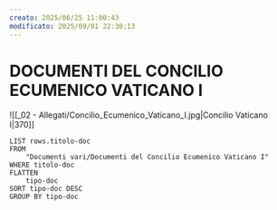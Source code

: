 ```yaml
---
creato: 2025/06/25 11:00:43
modificato: 2025/09/01 22:30:13
---
```


# DOCUMENTI DEL CONCILIO ECUMENICO VATICANO I

![[_02 - Allegati/Concilio_Ecumenico_Vaticano_I.jpg|Concilio Vaticano I|370]]

```dataview
LIST rows.titolo-doc
FROM
	"Documenti vari/Documenti del Concilio Ecumenico Vaticano I"
WHERE titolo-doc
FLATTEN
	tipo-doc
SORT tipo-doc DESC
GROUP BY tipo-doc
```

